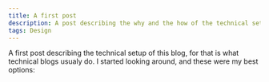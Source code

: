 ```yaml
---
title: A first post
description: A post describing the why and the how of the technical setup of this blog
tags: Design
---
```


A first post describing the technical setup of this blog, for that is
what technical blogs usualy do. I started looking around, and these
were my best options:


